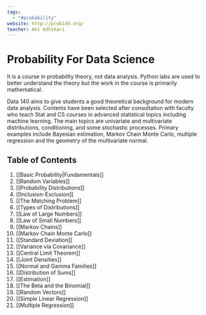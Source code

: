 ```yaml
---
tags:
  - "#probability"
website: http://prob140.org/
teacher: Ani Adhikari
---
```

# Probability For Data Science

It is a course in probability theory, not data analysis. Python labs are used to better understand the theory but the work in the course is primarily mathematical.

Data 140 aims to give students a good theoretical background for modern data analysis. Contents have been selected after consultation with faculty who teach Stat and CS courses in advanced statistical topics including machine learning. The main topics are univariate and multivariate distributions, conditioning, and some stochastic processes. Primary examples include Bayesian estimation, Markov Chain Monte Carlo, multiple regression and the geometry of the multivariate normal.


## Table of Contents

1. [[Basic Probability|Fundamentals]]
2. [[Random Variables]]
3. [[Probability Distributions]]
4. [[Inclusion-Exclusion]]
5. [[The Matching Problem]]
6. [[Types of Distributions]]
7. [[Law of Large Numbers]]
8. [[Law of Small Numbers]]
9. [[Markov Chains]]
10. [[Markov Chain Monte Carlo]]
11. [[Standard Deviation]]
12. [[Variance via Covariance]]
13. [[Central Limit Theorem]]
14. [[Joint Densities]]
15. [[Normal and Gamma Families]]
16. [[Distribution of Sums]]
17. [[Estimation]]
18. [[The Beta and the Binomial]]
19. [[Random Vectors]]
20. [[Simple Linear Regression]]
21. [[Multiple Regression]]